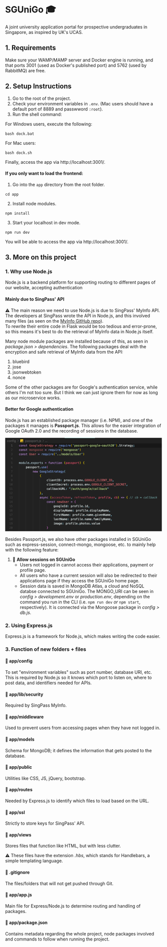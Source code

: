 # SGUniGo 🎓

A joint university application portal for prospective undergraduates in Singapore, as inspired by UK's UCAS.

## 1. Requirements
Make sure your WAMP/MAMP server and Docker engine is running, and that ports 3001 (used as Docker's published port) and 5762 (used by RabbitMQ) are free.

## 2. Setup Instructions
1. Go to the root of the project.
2. Check your environment variables in `.env`. (Mac users should have a default port of 8889 and passwword `:root`).
3. Run the shell command:

For Windows users, execute the following:
```
bash dock.bat
```
For Mac users:
```
bash dock.sh
```
Finally, access the app via http://localhost:3001/.

#### If you only want to load the frontend:
1. Go into the `app` directory from the root folder.
```
cd app
```
2. Install node modules.
```
npm install
```
3. Start your localhost in dev mode.
```
npm run dev
```
You will be able to access the app via http://localhost:3001/.

## 3. More on this project
### 1. Why use Node.js
Node.js is a backend platform for supporting routing to different pages of our website, accepting authentication<br>

#### Mainly due to SingPass' API
⚠️ The main reason we need to use Node.js is due to SingPass' MyInfo API. The developers at SingPass wrote the API in Node.js, and this involved many files (as seen on the [MyInfo GitHub repo](https://github.com/ndi-trusted-data/myinfo-demo-app)).<br>
To rewrite their entire code in Flask would be too tedious and error-prone, so this means it's best to do the retrieval of MyInfo data in Node.js itself.<br>

Many node module packages are installed because of this, as seen in *package.json > dependencies*. The following packages deal with the encryption and safe retrieval of MyInfo data from the API:
1. bluebird
2. jose
3. jsonwebtoken
4. nonce  

Some of the other packages are for Google's authentication service, while others I'm not too sure. But I think we can just ignore them for now as long as our microservice works.

#### Better for Google authentication
Node.js has an established package manager (i.e. NPM), and one of the packages it manages is **Passport.js**. This allows for the easier integration of Google OAuth 2.0 and the recording of sessions in the database.<br>

![passportjs-example](demo/passportjs-example.png)

Besides Passport.js, we also have other packages installed in SGUniGo such as express-session, connect-mongo, mongoose, etc. to mainly help with the following feature:<br>

1. 🍪 **Allow sessions on SGUniGo**
    - Users not logged in cannot access their applications, payment or profile page.
    - All users who have a current session will also be redirected to their applications page if they access the SGUniGo home page.
    - Session data is saved in MongoDB Atlas, a cloud and NoSQL databse connected to SGUniGo. The MONGO_URI can be seen in *config > development.env* or *production.env*, depending on the command you run in the CLI (i.e. `npm run dev` *or* `npm start`, respectively). It is connected via the Mongoose package in *config > db.js*.

### 2. Using Express.js
Express.js is a framework for Node.js, which makes writing the code easier.

### 3. Function of new folders + files

#### 📂 app/config
To set "environment variables" such as port number, database URI, etc. This is required by Node.js so it knows which port to listen on, where to post data, and identifiers needed for APIs.

#### 📂 app/lib/security
Required by SingPass MyInfo.

#### 📂 app/middleware
Used to prevent users from accessing pages when they have not logged in.

#### 📂 app/models
Schema for MongoDB; it defines the information that gets posted to the database.

#### 📂 app/public
Utilities like CSS, JS, jQuery, bootstrap.

#### 📂 app/routes
Needed by Express.js to identify which files to load based on the URL.

#### 📂 app/ssl
Strictly to store keys for SingPass' API.

#### 📂 app/views
Stores files that function like HTML, but with less clutter.

⚠️ These files have the extension *.hbs*, which stands for Handlebars, a simple templating language.

#### 📄 .gitignore
The files/folders that will not get pushed through Git.

#### 📄 app/app.js
Main file for Express/Node.js to determine routing and handling of packages.

#### 📄 app/package.json
Contains metadata regarding the whole project, node packages involved and commands to follow when running the project.
